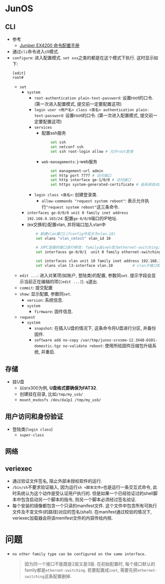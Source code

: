 # JunOS
## CLI
* 参考
    * [Juniper EX4200 命令配置手册](https://cnblogs.com/chenfuhai/p/14683296.html)
* 通过`cli`命令进入cli模式. 
* `configure`: 进入配置模式. `set xxx`之类的都是在这个模式下执行. 这时显示如下: 
    ```
    [edit]
    root# 
    ```
    * `set`
        * `system`
            * `root-authentication plain-text-password`: 设置root的口令. (第一次进入配置模式, 提交前一定要配置这项)
            * `login user <用户名> class <类名> authentication plain-text-password`: 设置root的口令. (第一次进入配置模式, 提交前一定要配置这项)
            * `services`
                * 配置ssh服务
                    ```sh
                        set ssh
                        set netconf ssh
                        set ssh root-login allow # 允许root登录
                    ```
                * `web-managements`: j-web服务
                    ```sh
                        set management-url admin
                        set http port 7777 # 访问端口
                        set http interface ge-1/0/0 # 访问接口
                        set https system-generated-certificate # 由系统自动生成X.509证书
                    ```
            * `login class <类名>`: 创建登录类. 
                * `allow-commands "request system reboot"`: 表示允许执行`"request system reboot"`这三条命令. 
        * `interfaces ge-0/0/0 unit 0 family inet address 192.168.9.103/24`: 配置`ge-0/0/0`端口的IP地址. 
        * (ex交换机)配置vlan, 并将端口加入vlan中
            ```sh
                # 新建vlan接口(ifconfig中显示为vlan.10)
                set vlans "vlan_cmtest" vlan_id 10

                # 对PC连接的接口进行修改: family由inet改为ethernet-switching; 将其加入id为10的vlan
                set interfaces ge-0/0/1  unit 0 family ethernet-switching port-mode access vlan members 10

                set interfaces vlan unit 10 family inet address 192.168.1.1/24 # 给vlan.10接口设置网段
                set vlans vlan l3-interface vlan.10         # vlan子端口和VLAN对应起来
            ```
    * `edit ...`: 进入对某项(如账户, 登陆类)的配置, 参数同`set`. 提示字段会显示当前正在编辑的项(`[edit ...]`). `q`退出. 
    * `commit`: 提交配置
    * `show`: 显示配置, 参数同`set`. 
        * `version`: 系统信息. 
        * `system`
            * `firmware`: 固件信息. 
    * `request`
        * `system`
            * `snapshot`: 在插入U盘的情况下, 这条命令将U盘进行分区, 并备份固件. 
            * `software add no-copy /var/tmp/junos-srxsme-12.3X48-D101-domestic.tgz no-validate reboot`: 使用所给固件压缩包升级系统, 并重启. 

## 存储
* 挂U盘
    * 以srx300为例, **U盘格式要确保为FAT32**. 
    * 创建挂在目录, 比如`/tmp/my_usb/`
    * `mount_msdosfs /dev/da1p1 /tmp/my_usb/`


## 用户访问和身份验证
* 登陆类(`login class`)
    * `super-class`

## 网络

## veriexec
* 通过验证文件签名, 阻止外部未授权软件的运行. 
* `/bin/sh`不要求验证输入, 因为运行`sh <脚本文件>`也是运行一条交互式命令, 此时系统认为这个动作是受认证用户执行的. 但是如果一个已经验证过的shell脚本中包含启动另一个脚本的指令, 则另一个脚本必须经过签名验证. 
* 每个安装的镜像都包含一个只读的manifest文件. 这个文件中包含所有可执行文件及不变文件(的路径)对应的签名(sha1). 在manifest通过校验的情况下, veriexec加载器会将该menifest文件的内容传给内核. 

# 问题
* `no other family type can be configured on the same interface.`
    > 因为同一个接口不能既是2层又是3层. 在初始配置时, 每个接口默认的family都是`ethernet-switching`. 若要配置成`inet`, 需要先把`ethernet-switching`这条配置删掉. 